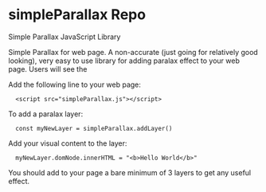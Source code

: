 # simpleParallax Repo
Simple Parallax JavaScript Library


 Simple Parallax for web page.
   A non-accurate (just going for relatively good looking),
   very easy to use library for adding paralax effect to your web page.
   Users will see the 
   
   Add the following line to your web page:
   
      <script src="simpleParallax.js"></script>
   
   To add a paralax layer:
   
      const myNewLayer = simpleParallax.addLayer()
      
   Add your visual content to the layer:
  
      myNewLayer.domNode.innerHTML = "<b>Hello World</b>"
      
   You should add to your page a bare minimum of 3 layers to get any useful effect.
